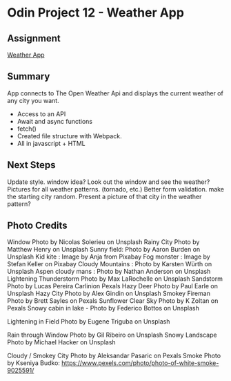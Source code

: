 # Odin Project 12 - Weather App

## Assignment 
[Weather App](https://www.theodinproject.com/lessons/node-path-javascript-weather-app)


## Summary
App connects to The Open Weather Api and displays the current weather of any city you want. 
* Access to an API
* Await and async functions
* fetch()
* Created file structure with Webpack.
* All in javascript + HTML

## Next Steps
Update style. window idea?  Look out the  window and see the weather?
Pictures for all weather patterns. (tornado, etc.)
Better form validation.
make the starting city random.  Present a picture of that city in the weather pattern?   


## Photo Credits 
Window Photo by Nicolas Solerieu on Unsplash 
Rainy City Photo by Matthew Henry on Unsplash
Sunny field: Photo by Aaron Burden on Unsplash
Kid kite : Image by Anja from Pixabay 
Fog monster : Image by Stefan Keller on Pixabay 
Cloudy Mountains : Photo by Karsten Würth on Unsplash
Aspen cloudy mans : Photo by Nathan Anderson on Unsplash
Lightening Thunderstorm Photo by Max LaRochelle on Unsplash
Sandstorm Photo by Lucas Pereira Carlinion Pexals
Hazy Deer Photo by Paul Earle on Unsplash
Hazy City Photo by Alex Gindin on Unsplash
Smokey Fireman Photo by Brett Sayles on Pexals
Sunflower Clear Sky Photo by K Zoltan on Pexals
Snowy cabin in lake - Photo by Federico Bottos on Unsplash


Lightening in Field Photo by Eugene Triguba on Unsplash 

Rain through Window Photo by Gil Ribeiro on Unsplash
Snowy Landscape Photo by Michael Hacker on Unsplash

Cloudy / Smokey City Photo by Aleksandar Pasaric on Pexals
Smoke Photo by Kseniya Budko: https://www.pexels.com/photo/photo-of-white-smoke-9025591/